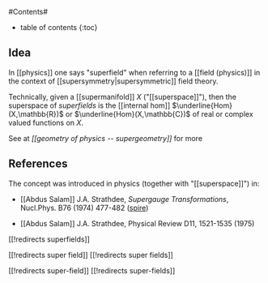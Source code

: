 
#Contents#
* table of contents
{:toc}

## Idea

In [[physics]] one says "superfield" when referring to a [[field (physics)]] in the context of [[supersymmetry|supersymmetric]] field theory.

Technically, given a [[supermanifold]] $X$ ("[[superspace]]"), then the superspace of _superfields_ is the [[internal hom]] $\underline{Hom}(X,\mathbb{R})$ or $\underline{Hom}(X,\mathbb{C})$ of real or complex valued functions on $X$.

See at _[[geometry of physics -- supergeometry]]_ for more

## References

The concept was introduced in physics (together with "[[superspace]]") in:

* [[Abdus Salam]] J.A. Strathdee, _Supergauge Transformations_, Nucl.Phys. B76 (1974) 477-482 ([spire](http://inspirehep.net/record/89208))

* [[Abdus Salam]] J.A. Strathdee, Physical Review D11, 1521-1535 (1975)

[[!redirects superfields]]


[[!redirects super field]]
[[!redirects super fields]]

[[!redirects super-field]]
[[!redirects super-fields]]